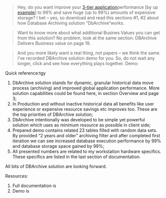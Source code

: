 > Hey, do you want improve your [3-tier application](https://en.wikipedia.org/wiki/Multitier_architecture#Three-tier_architecture)performance  [by up <a href="google" target="_blank">example</a>] to 99% and save huge (up to 99%) amounts of expensive storage? I bet – yes, so download and read this <document> sections #1, #2 about how Database Archiving solution “DbArchive“works.

> Want to know more about what additional Busines Values you can get from this solution? No problem, look at the same <document> section: DBArchive Delivers Business value on page 19.

> And you more likely want a real thing, not papers – we think the same. I’ve recorded DBArchive solution demo for you. So, do not wait any longer, click and see how everything plays together.  Demo: <link>

Quick reference:tgy
1.	DbArchive solution stands for dynamic, granular historical data move process (archiving) and improved global application performance. More solution capabilities could be found here, in section Overview and page 3;
2.	In Production and without inactive historical data all benefits like user experience or expensive resource savings etc improves too. These are the top priorities of DBArchive solution;
3.	DbArchive intentionally was developed to be simple yet powerful solution which uses as minimum resource as possible in client side;
4.	Prepared demo contains related 23 tables filled with random data sets. By provided “2 years and older” archiving filter and after completed first iteration we can see increased database execution performance by 99% and database storage space gained by 99%;
5.	All presented numbers are related to my workstation hardware specifics. These specifics are listed in the last section of documentation.

All bits of DBArchive solution are looking forward.

Resources:
1.	Full documentation is <here>
2.	Demo is <here>
